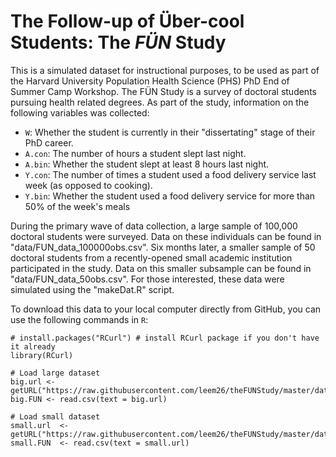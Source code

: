 # The Follow-up of &Uuml;ber-cool Students: The *F&Uuml;N* Study

This is a simulated dataset for instructional purposes, to be used as part of the 
Harvard University Population Health Science (PHS) PhD End of Summer Camp
Workshop. The F&Uuml;N Study is a survey of doctoral students pursuing health
related degrees. As part of the study, information on the following variables 
was collected: 

- `W`: Whether the student is currently in their "dissertating" stage of their PhD career. 
- `A.con`: The number of hours a student slept last night.
- `A.bin`: Whether the student slept at least 8 hours last night.
- `Y.con`: The number of times a student used a food delivery service last week (as opposed to cooking).
- `Y.bin`: Whether the student used a food delivery service for more than 50\% of the week's meals

During the primary wave of data collection, a large sample of 100,000 doctoral students were surveyed. 
Data on these individuals can be found in "data/FUN_data_100000obs.csv". Six months later, a smaller sample
of 50 doctoral students from a recently-opened small academic institution participated in the study. 
Data on this smaller subsample can be found in "data/FUN_data_50obs.csv". For those interested, 
these data were simulated using the "makeDat.R" script. 

To download this data to your local computer directly from GitHub, you can use the following commands in `R`:


	# install.packages("RCurl") # install RCurl package if you don't have it already
	library(RCurl)

	# Load large dataset
	big.url <- getURL("https://raw.githubusercontent.com/leem26/theFUNStudy/master/data/FUN_data_100000obs.csv")
	big.FUN <- read.csv(text = big.url)

	# Load small dataset
	small.url  <- getURL("https://raw.githubusercontent.com/leem26/theFUNStudy/master/data/FUN_data_50obs.csv")
	small.FUN  <- read.csv(text = small.url)

